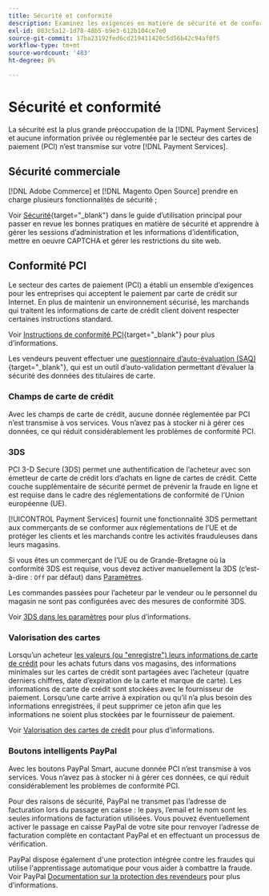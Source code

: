 ```yaml
---
title: Sécurité et conformité
description: Examinez les exigences en matière de sécurité et de conformité de votre site.
exl-id: 083c5a12-1d78-48b5-b9e3-612b104ce7e0
source-git-commit: 17ba23192fed6cd219411420c5d56b42c94af0f5
workflow-type: tm+mt
source-wordcount: '483'
ht-degree: 0%

---
```


# Sécurité et conformité

La sécurité est la plus grande préoccupation de la [!DNL Payment Services] et aucune information privée ou réglementée par le secteur des cartes de paiement (PCI) n’est transmise sur votre [!DNL Payment Services].

## Sécurité commerciale

[!DNL Adobe Commerce] et [!DNL Magento Open Source] prendre en charge plusieurs fonctionnalités de sécurité ;

Voir [Sécurité](https://docs.magento.com/user-guide/stores/security.html){target="_blank"} dans le guide d’utilisation principal pour passer en revue les bonnes pratiques en matière de sécurité et apprendre à gérer les sessions d’administration et les informations d’identification, mettre en oeuvre CAPTCHA et gérer les restrictions du site web.

## Conformité PCI

Le secteur des cartes de paiement (PCI) a établi un ensemble d’exigences pour les entreprises qui acceptent le paiement par carte de crédit sur Internet. En plus de maintenir un environnement sécurisé, les marchands qui traitent les informations de carte de crédit client doivent respecter certaines instructions standard.

Voir [Instructions de conformité PCI](https://docs.magento.com/user-guide/stores/compliance-pci.html){target="_blank"} pour plus d’informations.

Les vendeurs peuvent effectuer une [questionnaire d’auto-évaluation (SAQ)](https://www.pcisecuritystandards.org/pci_security/completing_self_assessment){target="_blank"}, qui est un outil d’auto-validation permettant d’évaluer la sécurité des données des titulaires de carte.

### Champs de carte de crédit

Avec les champs de carte de crédit, aucune donnée réglementée par PCI n’est transmise à vos services. Vous n’avez pas à stocker ni à gérer ces données, ce qui réduit considérablement les problèmes de conformité PCI.

### 3DS

PCI 3-D Secure (3DS) permet une authentification de l’acheteur avec son émetteur de carte de crédit lors d’achats en ligne de cartes de crédit. Cette couche supplémentaire de sécurité permet de prévenir la fraude en ligne et est requise dans le cadre des réglementations de conformité de l’Union européenne (UE).

[!UICONTROL Payment Services] fournit une fonctionnalité 3DS permettant aux commerçants de se conformer aux réglementations de l’UE et de protéger les clients et les marchands contre les activités frauduleuses dans leurs magasins.

Si vous êtes un commerçant de l’UE ou de Grande-Bretagne où la conformité 3DS est requise, vous devez activer manuellement la 3DS (c’est-à-dire : `Off` par défaut) dans [Paramètres](settings.md#credit-card-fields).

Les commandes passées pour l’acheteur par le vendeur ou le personnel du magasin ne sont pas configurées avec des mesures de conformité 3DS.

Voir [3DS dans les paramètres](settings.md#3ds) pour plus d’informations.

### Valorisation des cartes

Lorsqu’un acheteur [les valeurs (ou &quot;enregistre&quot;) leurs informations de carte de crédit](vaulting.md) pour les achats futurs dans vos magasins, des informations minimales sur les cartes de crédit sont partagées avec l’acheteur (quatre derniers chiffres, date d’expiration de la carte et marque de carte). Les informations de carte de crédit sont stockées avec le fournisseur de paiement. Lorsqu’une carte arrive à expiration ou qu’il n’a plus besoin des informations enregistrées, il peut supprimer ce jeton afin que les informations ne soient plus stockées par le fournisseur de paiement.

Voir [Valorisation des cartes de crédit](vaulting.md) pour plus d’informations.

### Boutons intelligents PayPal

Avec les boutons PayPal Smart, aucune donnée PCI n’est transmise à vos services. Vous n’avez pas à stocker ni à gérer ces données, ce qui réduit considérablement les problèmes de conformité PCI.

Pour des raisons de sécurité, PayPal ne transmet pas l’adresse de facturation lors du passage en caisse : le pays, l’email et le nom sont les seules informations de facturation utilisées. Vous pouvez éventuellement activer le passage en caisse PayPal de votre site pour renvoyer l’adresse de facturation complète en contactant PayPal et en effectuant un processus de vérification.

PayPal dispose également d&#39;une protection intégrée contre les fraudes qui utilise l&#39;apprentissage automatique pour vous aider à combattre la fraude. Voir PayPal [Documentation sur la protection des revendeurs](https://www.paypal.com/us/webapps/mpp/security/seller-protection) pour plus d’informations.
